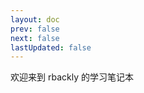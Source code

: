 ```yaml
---
layout: doc
prev: false
next: false
lastUpdated: false
---
```


欢迎来到 rbackly 的学习笔记本&nbsp;<span :class="$style.motto"></span>

<style module>
  @keyframes blink {
    0% { opacity:1; }
    50% { opacity:0; }
    100% { opacity:1; }
  }

  @-webkit-keyframes blink {
    0% { opacity:1; }
    50% { opacity:0; }
    100% { opacity:1; }
  }

  @-moz-keyframes blink {
    0% { opacity:1; }
    50% { opacity:0; }
    100% { opacity:1; }
  }

  .motto {
    display: inline-block;
    height: 1px;
    width: 9px;
    border-bottom: 1px solid;
    opacity: 1;

    animation: blink 0.9s infinite;
  }
</style>
